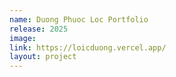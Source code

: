 ```yaml
---
name: Duong Phuoc Loc Portfolio
release: 2025
image: 
link: https://loicduong.vercel.app/
layout: project
---
```

